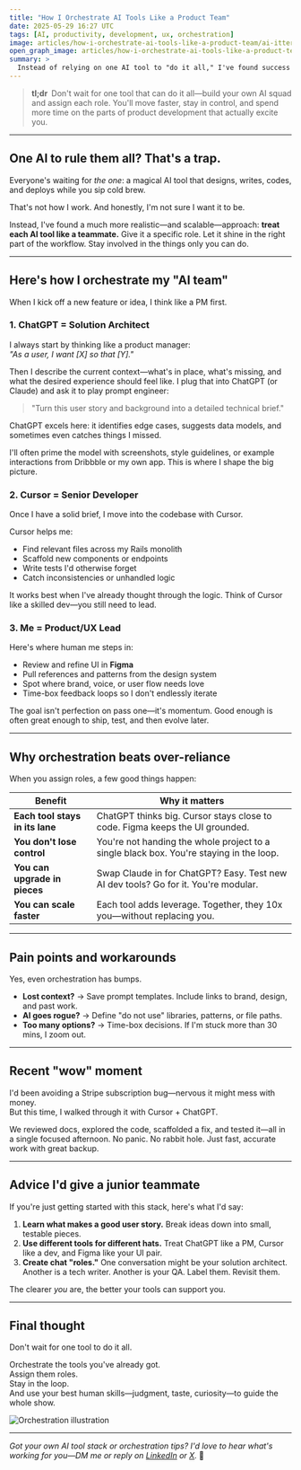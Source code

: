 ```yaml
---
title: "How I Orchestrate AI Tools Like a Product Team"
date: 2025-05-29 16:27 UTC
tags: [AI, productivity, development, ux, orchestration]
image: articles/how-i-orchestrate-ai-tools-like-a-product-team/ai-itteration.webp
open_graph_image: articles/how-i-orchestrate-ai-tools-like-a-product-team/ai-itteration.webp
summary: >
  Instead of relying on one AI tool to "do it all," I've found success treating each AI app like a teammate with a defined role—solution architect, developer, and creative support. Here's how I orchestrate ChatGPT, Cursor, Claude, and Figma into an AI-enhanced workflow.
---
```



> **tl;dr** Don't wait for one tool that can do it all—build your own AI squad and assign each role. You'll move faster, stay in control, and spend more time on the parts of product development that actually excite you.

---

## One AI to rule them all? That's a trap.

Everyone's waiting for *the one*: a magical AI tool that designs, writes, codes, and deploys while you sip cold brew.

That's not how I work. And honestly, I'm not sure I want it to be.

Instead, I've found a much more realistic—and scalable—approach: **treat each AI tool like a teammate.** Give it a specific role. Let it shine in the right part of the workflow. Stay involved in the things only you can do.

---

## Here's how I orchestrate my "AI team"

When I kick off a new feature or idea, I think like a PM first.

### 1. **ChatGPT = Solution Architect**

I always start by thinking like a product manager:  
*"As a user, I want [X] so that [Y]."*

Then I describe the current context—what's in place, what's missing, and what the desired experience should feel like. I plug that into ChatGPT (or Claude) and ask it to play prompt engineer:  
> "Turn this user story and background into a detailed technical brief."  

ChatGPT excels here: it identifies edge cases, suggests data models, and sometimes even catches things I missed.

I'll often prime the model with screenshots, style guidelines, or example interactions from Dribbble or my own app. This is where I shape the big picture.

### 2. **Cursor = Senior Developer**

Once I have a solid brief, I move into the codebase with Cursor.  

Cursor helps me:
- Find relevant files across my Rails monolith
- Scaffold new components or endpoints
- Write tests I'd otherwise forget
- Catch inconsistencies or unhandled logic

It works best when I've already thought through the logic. Think of Cursor like a skilled dev—you still need to lead.

### 3. **Me = Product/UX Lead**

Here's where human me steps in:
- Review and refine UI in **Figma**
- Pull references and patterns from the design system
- Spot where brand, voice, or user flow needs love
- Time-box feedback loops so I don't endlessly iterate

The goal isn't perfection on pass one—it's momentum. Good enough is often great enough to ship, test, and then evolve later.

---

## Why orchestration beats over-reliance

When you assign roles, a few good things happen:

| Benefit | Why it matters |
|--------|----------------|
| **Each tool stays in its lane** | ChatGPT thinks big. Cursor stays close to code. Figma keeps the UI grounded. |
| **You don't lose control** | You're not handing the whole project to a single black box. You're staying in the loop. |
| **You can upgrade in pieces** | Swap Claude in for ChatGPT? Easy. Test new AI dev tools? Go for it. You're modular. |
| **You can scale faster** | Each tool adds leverage. Together, they 10x you—without replacing you. |

---

## Pain points and workarounds

Yes, even orchestration has bumps.

- **Lost context?** → Save prompt templates. Include links to brand, design, and past work.
- **AI goes rogue?** → Define "do not use" libraries, patterns, or file paths.
- **Too many options?** → Time-box decisions. If I'm stuck more than 30 mins, I zoom out.

---

## Recent "wow" moment

I'd been avoiding a Stripe subscription bug—nervous it might mess with money.  
But this time, I walked through it with Cursor + ChatGPT.

We reviewed docs, explored the code, scaffolded a fix, and tested it—all in a single focused afternoon. No panic. No rabbit hole. Just fast, accurate work with great backup.

---

## Advice I'd give a junior teammate

If you're just getting started with this stack, here's what I'd say:

1. **Learn what makes a good user story.** Break ideas down into small, testable pieces.
2. **Use different tools for different hats.** Treat ChatGPT like a PM, Cursor like a dev, and Figma like your UI pair.
3. **Create chat "roles."** One conversation might be your solution architect. Another is a tech writer. Another is your QA. Label them. Revisit them.

The clearer *you* are, the better your tools can support you.

---

## Final thought

Don't wait for one tool to do it all.

Orchestrate the tools you've already got.  
Assign them roles.  
Stay in the loop.  
And use your best human skills—judgment, taste, curiosity—to guide the whole show.



![Orchestration illustration](articles/how-i-orchestrate-ai-tools-like-a-product-team/ai-itteration.webp "Illustration: AI tools orbiting a laptop, representing orchestrated collaboration between ChatGPT, Cursor, Claude, and Figma")

---

*Got your own AI tool stack or orchestration tips? I'd love to hear what's working for you—DM me or reply on [LinkedIn](https://www.linkedin.com/in/jasoncypret/) or [X](https://x.com/jasoncypret).* 🚀